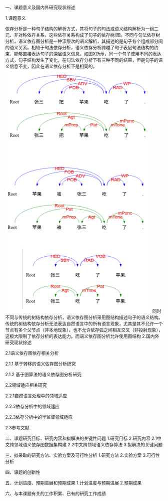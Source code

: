 一、课题意义及国内外研究现状综述

1.课题意义

依存分析是一种句子结构的解析方式，其将句子的句法或语义结构解析为一组二元、非对称依存关系，这些依存关系构成了句子的依存树/图。不同与句法依存树分析，语义依存图分析是一种深层次的语义解析，其描述的是句子各个组成部分间的语义关系。相较于句法依存分析，语义依存分析跨越了句子表层句法结构的约束，能够直接表达句子的深层语义信息。如图X所示，同一个句子使用不同的表达方式，句子结构发生了变化，在句法依存分析下有三种不同的结果，但是句子的语义信息不变，因此在语义依存分析下是相同的。
![句法依存和语义依存的比较](https://raw.githubusercontent.com/LiangsLi/tuchuang/master/picgo/20190702162641.png)
同时不同与传统的树结构依存分析，语义依存图分析采用图结构描述句子的语义结构。传统的树结构依存分析无法表达自然语言中的所有语言现象，尤其是其不允许一个节点有多个父节点（非本地现象），也不允许依存弧之间相互交叉（非投射现象），这极大限制了依存分析的表达能力。而语义依存图分析允许使用图结构
2.国内外研究现状综述

2.1语义依存图依存相关分析

2.1.1 基于转移的语义依存图分析研究

2.1.2 基于图算法的语义依存图分析研究

2.2领域适应相关研究

2.2.1自然语言处理中的领域适应

2.2.2依存分析中的领域适应

2.2.3依存分析中的半监督领域适应

2.3参考文献

二、课题研究目标、研究内容和拟解决的关键性问题
1.研究目标
2.研究内容
2.1中文跨领域语义依存图数据集构建
2.2中文跨领域语义依存算法
3.拟解决的关键问题

三、拟采取的研究方法、实验方案及可行性分析
1.研究方法
2.实验方案
3.可行性分析

四、课题的创新性

五、计划进度、预期进展和预期成果
1.计划进度与预期进展
2.预期成果

六、与本课题有关的工作积累、已有的研究工作成绩